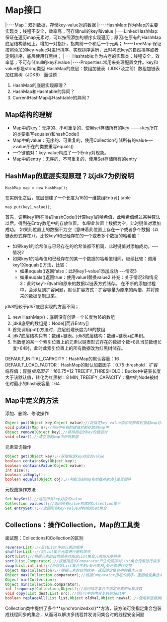 # Map接口

|----Map：双列数据，存储key-value对的数据
	|----HashMap:作为Map的主要实现类；线程不安全，效率高；可存储null的key和value
		|----LinkedHashMap:保证在遍历map元素时，可以按照添加的顺序实现遍历；原因:在原有的HashMap底层结构基础上，增加一对指针，指向前一个和后一个元素；
	!----TreeMap:保证按照添加的key-value对进行排序，实现排序遍历，此时考虑key的自然排序或者定制排序，底层使用红黑树；
	|----Hashtable:作为古老的实现类：线程安全，效率低；不可存储null的key和value
		|----Properties:常用来处理配置文件。key和value都是string类型
HashMap的底层：数组加链表（JDK7及之前）数组加链表加红黑树（JDK8）
面试题：
1. HashMap的底层实现原理？
2. HashMap和Hashtable的异同？
3. CurrentHashMap与Hashtable的异同？

## Map结构的理解
- Map中的key：无序的、不可重复的、使用set存储所有的key --->key所在的类要重写equals()和hashCode()
- Map中的value：无序的、可重复的，使用Collection存储所有的value--->value所在的类要重写equals()
- 一个键值对：key-value构成了一个Entry对现象。
- Map中的entry：无序的、不可重复的，使用Set存储所有的entry

## HashMap的底层实现原理？以jdk7为例说明

```
HashMap map = new HashMap();
```
在实例化之后，底层创建了一个长度为16的一维数组Entry[] table
```
map.put(key1,value1);
```
首先，调用key1所在类的hashCode()计算key1的哈希值，此哈希值经过某种算法以后，得到在Entry数组中的存放位置。
如果此位置上数据为空，此时键值对添加成功。
如果此位置上的数据不为空（意味着此位置上存在一个或者多个数据（以链表形式存在）），比较key1和已经存在的一个或者多个数据的哈希值：

- 如果key1的哈希值与已经存在的哈希值都不相同，此时键值对添加成功。---情况2
- 如果key1的哈希值和已经存在的某一个数据的哈希值相同，继续比较：调用key1的equals()方法，比较：
	- 如果equals()返回false：此时key1-value1添加成功 ---情况3
	- 如果euqals()返回true：使用value1替换value2
补充：关于情况2和情况3：此时key1-和val1和原来的数据以链表方式储存。
在不断的添加过程中，会涉及到扩容问题，默认扩容方式：扩容容量为原来的两倍，并将原来的数据复制过来。

jdk8相较于jdk7底层实现的方面不同；
1. new HashMap()：底层没有创建一个长度为16的数组
2. jdk8底层的数组是：Node[]而非Entry[]
3. 首先调用put()方法时，底层创建长度为16的数组
4. jdk7底层结构只有：数组+链表。jdk8底层结构：数组+链表+红黑树。
5. 当数组的某一个索引位置上的元素以链表形式存在的数据个数>8且当前数组长度>64时，此时此索引位置上的所有数据改为红黑树储存。

DEFAULT_INITIAL_CAPACITY：HashMap的默认容量：16
DEFAULT_LOAD_FACTOR：HashMap的默认加载因子：0.75
threshold：扩容临界值：容量*填充因子：16*0.75=12
TREEIFY_THRESHOLD：Bucket中链表长度大于该默认值，转化为红黑树：8
MIN_TREEIFY_CAPACITY：桶中的Node被树化时最小的hash表容量：64

## Map中定义的方法
添加、删除、修改操作
```java
Object put(Object key,Object value);//将指定key-value添加或修改到当前map对象中
void putAll(Map m);//将m中所有的键值对都存放到map中
Object remove(Object key);//移除指定的key的键值对
void clear();//清空当前map中所有数据
```
元素查询操作
```java
Object get(Object key);//获取指定key对应的value
boolean containsKey(Object key);
boolean containsValue(Object value);
int size();
boolean isEmpty();
boolean equals(Object obj);//判断当前map和参数对象obj是否相等
```
元视图操作方法
```java
Set keySet();//返回所有key对应的value
Collection values();//返回所有value构成的Collection集合
Set entrySet();//返回所有key-value对构成的Set集合
```
## Collections：操作Collection，Map的工具类
面试题：Collections和Collection的区别
```java
reverse(List);//反转List中的元素的顺序
shuffle(List);//对List集合元素进行随机排序
sort(List);//根据元素的自然顺序对指定List集合元素按升序排序
sort(List,Comparator);//根据指定的Comparator产生的顺序对List集合元素进行排序
swap(List,int,int);//将指定List集合中的i处元素和j处元素进行交换
Object max(Collection);//根据元素的自然排序，返回给定集合中的最大元素
Object max(Collection,comparator);//根据Comparator指定的顺序，返回给定集合中最大的值
Object min(Collection);
Object min(Collection,comparator);
int frequency(Collection,Object);//返回指定集合中指定元素的出现次数
void copy(List dest,List src);//将src中的内容复制到dest中
boolean replaceAll(List list,Object oldVal,Object newVal);//使用新值替换List中旧值；
```
Collection类中提供了多个**synchronizedxx()**方法，该方法可使指定集合包装成线程同步的集合，从而可以解决多线程并发访问集合时的线程安全问题
